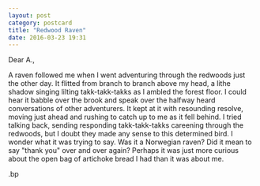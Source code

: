```yaml
---
layout: post
category: postcard
title: "Redwood Raven"
date: 2016-03-23 19:31
---
```


Dear A.,

A raven followed me when I went adventuring through the redwoods just the other day. It flitted from branch to branch above my head, a lithe shadow singing lilting takk-takk-takks as I ambled the forest floor. I could hear it babble over the brook and speak over the halfway heard conversations of other adventurers. It kept at it with resounding resolve, moving just ahead and rushing to catch up to me as it fell behind. I tried talking back, sending responding takk-takk-takks careening through the redwoods, but I doubt they made any sense to this determined bird. I wonder what it was trying to say. Was it a Norwegian raven? Did it mean to say "thank you" over and over again? Perhaps it was just more curious about the open bag of artichoke bread I had than it was about me.

.bp
